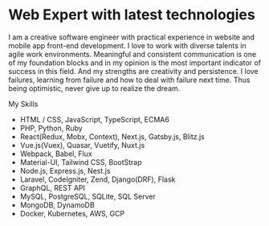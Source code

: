 # Web Expert with latest technologies

I am a creative software engineer with practical experience in website and mobile app front-end development.
I love to work with diverse talents in agile work environments.
Meaningful and consistent communication is one of my foundation blocks and in my opinion is the most important indicator of success in this field.
And my strengths are creativity and persistence.
I love failures, learning from failure and how to deal with failure next time. Thus being optimistic, never give up to realize the dream.

My Skills
- HTML / CSS, JavaScript, TypeScript, ECMA6
- PHP, Python, Ruby
- React(Redux, Mobx, Context), Next.js, Gatsby.js, Blitz.js
- Vue.js(Vuex), Quasar, Vuetify, Nuxt.js
- Webpack, Babel, Flux
- Material-UI, Tailwind CSS, BootStrap
- Node.js, Express.js, Nest.js
- Laravel, CodeIgniter, Zend, Django(DRF), Flask
- GraphQL, REST API
- MySQL, PostgreSQL, SQLite, SQL Server
- MongoDB, DynamoDB
- Docker, Kubernetes, AWS, GCP
